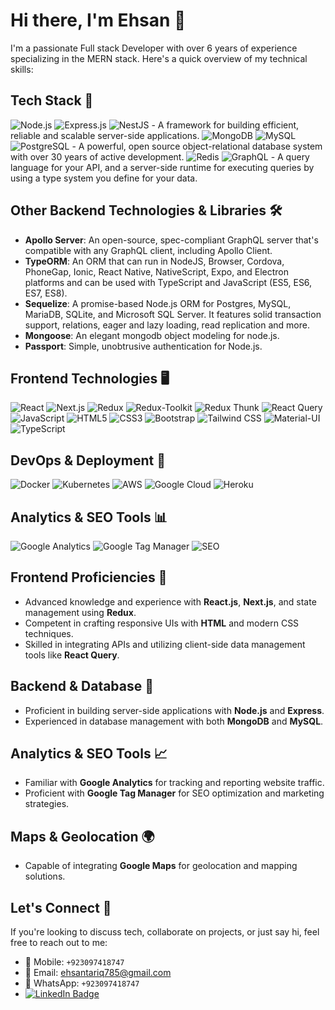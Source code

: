 # Hi there, I'm Ehsan 👋

I'm a passionate Full stack Developer with over 6 years of experience specializing in the MERN stack. Here's a quick overview of my technical skills:

## Tech Stack 🚀


![Node.js](https://img.shields.io/badge/Node.js-339933?style=for-the-badge&logo=nodedotjs&logoColor=white)
![Express.js](https://img.shields.io/badge/Express.js-000000?style=for-the-badge&logo=express&logoColor=white)
![NestJS](https://img.shields.io/badge/NestJS-E0234E?style=for-the-badge&logo=nestjs&logoColor=white) - A framework for building efficient, reliable and scalable server-side applications.
![MongoDB](https://img.shields.io/badge/MongoDB-47A248?style=for-the-badge&logo=mongodb&logoColor=white)
![MySQL](https://img.shields.io/badge/MySQL-4479A1?style=for-the-badge&logo=mysql&logoColor=white)
![PostgreSQL](https://img.shields.io/badge/PostgreSQL-4169E1?style=for-the-badge&logo=postgresql&logoColor=white) - A powerful, open source object-relational database system with over 30 years of active development.
![Redis](https://img.shields.io/badge/Redis-DC382D?style=for-the-badge&logo=redis&logoColor=white)
![GraphQL](https://img.shields.io/badge/GraphQL-E10098?style=for-the-badge&logo=graphql&logoColor=white) - A query language for your API, and a server-side runtime for executing queries by using a type system you define for your data.

## Other Backend Technologies & Libraries 🛠️

- **Apollo Server**: An open-source, spec-compliant GraphQL server that's compatible with any GraphQL client, including Apollo Client.
- **TypeORM**: An ORM that can run in NodeJS, Browser, Cordova, PhoneGap, Ionic, React Native, NativeScript, Expo, and Electron platforms and can be used with TypeScript and JavaScript (ES5, ES6, ES7, ES8).
- **Sequelize**: A promise-based Node.js ORM for Postgres, MySQL, MariaDB, SQLite, and Microsoft SQL Server. It features solid transaction support, relations, eager and lazy loading, read replication and more.
- **Mongoose**: An elegant mongodb object modeling for node.js.
- **Passport**: Simple, unobtrusive authentication for Node.js.

## Frontend Technologies 🖥️

![React](https://img.shields.io/badge/React-20232A?style=for-the-badge&logo=react&logoColor=61DAFB)
![Next.js](https://img.shields.io/badge/Next.js-black?style=for-the-badge&logo=nextdotjs&logoColor=white)
![Redux](https://img.shields.io/badge/Redux-764ABC?style=for-the-badge&logo=redux&logoColor=white)
![Redux-Toolkit](https://img.shields.io/badge/Redux_Toolkit-764ABC?style=for-the-badge&logo=redux-saga&logoColor=white)
![Redux Thunk](https://img.shields.io/badge/Redux_Thunk-764ABC?style=for-the-badge&logo=redux-saga&logoColor=white)
![React Query](https://img.shields.io/badge/React_Query-FF4154?style=for-the-badge&logo=react-query&logoColor=white)
![JavaScript](https://img.shields.io/badge/JavaScript-F7DF1E?style=for-the-badge&logo=javascript&logoColor=black)
![HTML5](https://img.shields.io/badge/HTML5-E34F26?style=for-the-badge&logo=html5&logoColor=white)
![CSS3](https://img.shields.io/badge/CSS3-1572B6?style=for-the-badge&logo=css3&logoColor=white)
![Bootstrap](https://img.shields.io/badge/Bootstrap-7952B3?style=for-the-badge&logo=bootstrap&logoColor=white)
![Tailwind CSS](https://img.shields.io/badge/Tailwind_CSS-38B2AC?style=for-the-badge&logo=tailwind-css&logoColor=white)
![Material-UI](https://img.shields.io/badge/Material--UI-0081CB?style=for-the-badge&logo=material-ui&logoColor=white)
![TypeScript](https://img.shields.io/badge/TypeScript-3178C6?style=for-the-badge&logo=typescript&logoColor=white)

## DevOps & Deployment 🚀

![Docker](https://img.shields.io/badge/Docker-2496ED?style=for-the-badge&logo=docker&logoColor=white)
![Kubernetes](https://img.shields.io/badge/Kubernetes-326CE5?style=for-the-badge&logo=kubernetes&logoColor=white)
![AWS](https://img.shields.io/badge/Amazon_AWS-232F3E?style=for-the-badge&logo=amazonaws&logoColor=white)
![Google Cloud](https://img.shields.io/badge/Google_Cloud-4285F4?style=for-the-badge&logo=google-cloud&logoColor=white)
![Heroku](https://img.shields.io/badge/Heroku-430098?style=for-the-badge&logo=heroku&logoColor=white)

## Analytics & SEO Tools 📊

![Google Analytics](https://img.shields.io/badge/Google_Analytics-E37400?style=for-the-badge&logo=google-analytics&logoColor=white)
![Google Tag Manager](https://img.shields.io/badge/Google_Tag_Manager-246FDB?style=for-the-badge&logo=google-tag-manager&logoColor=white)
![SEO](https://img.shields.io/badge/SEO-006699?style=for-the-badge&logo=seo&logoColor=white)


## Frontend Proficiencies 🎨

- Advanced knowledge and experience with **React.js**, **Next.js**, and state management using **Redux**.
- Competent in crafting responsive UIs with **HTML** and modern CSS techniques.
- Skilled in integrating APIs and utilizing client-side data management tools like **React Query**.

## Backend & Database 💾

- Proficient in building server-side applications with **Node.js** and **Express**.
- Experienced in database management with both **MongoDB** and **MySQL**.

## Analytics & SEO Tools 📈

- Familiar with **Google Analytics** for tracking and reporting website traffic.
- Proficient with **Google Tag Manager** for SEO optimization and marketing strategies.

## Maps & Geolocation 🌍

- Capable of integrating **Google Maps** for geolocation and mapping solutions.

## Let's Connect 🤝

If you're looking to discuss tech, collaborate on projects, or just say hi, feel free to reach out to me:

- 📱 Mobile: `+923097418747`
- 📧 Email: [ehsantariq785@gmail.com](mailto:ehsantariq785@gmail.com)
- 💬 WhatsApp: `+923097418747`
- [![LinkedIn Badge](https://img.shields.io/badge/-YourLinkedIn-blue?style=flat&logo=Linkedin&logoColor=white)](Your-LinkedIn-URL)
